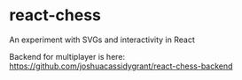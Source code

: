 # react-chess
An experiment with SVGs and interactivity in React

Backend for multiplayer is here: https://github.com/joshuacassidygrant/react-chess-backend
